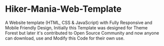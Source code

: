 # Hiker-Mania-Web-Template
A Website template (HTML, CSS &amp; JavaScript) with Fully Responsive and Mobile Friendly Design, Initially this Template was designed for Theme Forest but later it's contributed to Open Source Community and now anyone can download, use and Modify this Code for their own use.

